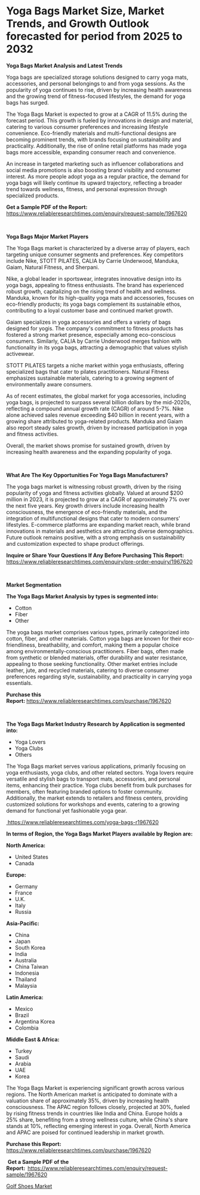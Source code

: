 <p><h1>Yoga Bags Market Size, Market Trends, and Growth Outlook forecasted for period from 2025 to 2032</h1></p><p><strong>Yoga Bags Market Analysis and Latest Trends</strong></p>
<p><p>Yoga bags are specialized storage solutions designed to carry yoga mats, accessories, and personal belongings to and from yoga sessions. As the popularity of yoga continues to rise, driven by increasing health awareness and the growing trend of fitness-focused lifestyles, the demand for yoga bags has surged. </p><p>The Yoga Bags Market is expected to grow at a CAGR of 11.5% during the forecast period. This growth is fueled by innovations in design and material, catering to various consumer preferences and increasing lifestyle convenience. Eco-friendly materials and multi-functional designs are becoming prominent trends, with brands focusing on sustainability and practicality. Additionally, the rise of online retail platforms has made yoga bags more accessible, expanding consumer reach and convenience.</p><p>An increase in targeted marketing such as influencer collaborations and social media promotions is also boosting brand visibility and consumer interest. As more people adopt yoga as a regular practice, the demand for yoga bags will likely continue its upward trajectory, reflecting a broader trend towards wellness, fitness, and personal expression through specialized products.</p></p>
<p><strong>Get a Sample PDF of the Report:&nbsp;</strong> <a href="https://www.reliableresearchtimes.com/enquiry/request-sample/1967620?utm_campaign=2035&utm_medium=2&utm_source=Github&utm_content=ia&utm_term=07022025&utm_id=yoga-bags">https://www.reliableresearchtimes.com/enquiry/request-sample/1967620</a></p>
<p>&nbsp;</p>
<p><strong>Yoga Bags Major Market Players</strong></p>
<p><p>The Yoga Bags market is characterized by a diverse array of players, each targeting unique consumer segments and preferences. Key competitors include Nike, STOTT PILATES, CALIA by Carrie Underwood, Manduka, Gaiam, Natural Fitness, and Sherpani.</p><p>Nike, a global leader in sportswear, integrates innovative design into its yoga bags, appealing to fitness enthusiasts. The brand has experienced robust growth, capitalizing on the rising trend of health and wellness. Manduka, known for its high-quality yoga mats and accessories, focuses on eco-friendly products; its yoga bags complement its sustainable ethos, contributing to a loyal customer base and continued market growth.</p><p>Gaiam specializes in yoga accessories and offers a variety of bags designed for yogis. The company's commitment to fitness products has fostered a strong market presence, especially among eco-conscious consumers. Similarly, CALIA by Carrie Underwood merges fashion with functionality in its yoga bags, attracting a demographic that values stylish activewear.</p><p>STOTT PILATES targets a niche market within yoga enthusiasts, offering specialized bags that cater to pilates practitioners. Natural Fitness emphasizes sustainable materials, catering to a growing segment of environmentally aware consumers.</p><p>As of recent estimates, the global market for yoga accessories, including yoga bags, is projected to surpass several billion dollars by the mid-2020s, reflecting a compound annual growth rate (CAGR) of around 5-7%. Nike alone achieved sales revenue exceeding $40 billion in recent years, with a growing share attributed to yoga-related products. Manduka and Gaiam also report steady sales growth, driven by increased participation in yoga and fitness activities.</p><p>Overall, the market shows promise for sustained growth, driven by increasing health awareness and the expanding popularity of yoga.</p></p>
<p>&nbsp;</p>
<p><strong>What Are The Key Opportunities For Yoga Bags Manufacturers?</strong></p>
<p><p>The yoga bags market is witnessing robust growth, driven by the rising popularity of yoga and fitness activities globally. Valued at around $200 million in 2023, it is projected to grow at a CAGR of approximately 7% over the next five years. Key growth drivers include increasing health consciousness, the emergence of eco-friendly materials, and the integration of multifunctional designs that cater to modern consumers’ lifestyles. E-commerce platforms are expanding market reach, while brand innovations in materials and aesthetics are attracting diverse demographics. Future outlook remains positive, with a strong emphasis on sustainability and customization expected to shape product offerings.</p></p>
<p><strong>Inquire or Share Your Questions If Any Before Purchasing This Report:</strong> <a href="https://www.reliableresearchtimes.com/enquiry/pre-order-enquiry/1967620?utm_campaign=2035&utm_medium=2&utm_source=Github&utm_content=ia&utm_term=07022025&utm_id=yoga-bags">https://www.reliableresearchtimes.com/enquiry/pre-order-enquiry/1967620</a></p>
<p>&nbsp;</p>
<p><strong>Market Segmentation</strong></p>
<p><strong>The Yoga Bags Market Analysis by types is segmented into:</strong></p>
<p><ul><li>Cotton</li><li>Fiber</li><li>Other</li></ul></p>
<p><p>The yoga bags market comprises various types, primarily categorized into cotton, fiber, and other materials. Cotton yoga bags are known for their eco-friendliness, breathability, and comfort, making them a popular choice among environmentally-conscious practitioners. Fiber bags, often made from synthetic or blended materials, offer durability and water resistance, appealing to those seeking functionality. Other market entries include leather, jute, and recycled materials, catering to diverse consumer preferences regarding style, sustainability, and practicality in carrying yoga essentials.</p></p>
<p><strong>Purchase this Report:&nbsp;</strong><a href="https://www.reliableresearchtimes.com/purchase/1967620?utm_campaign=2035&utm_medium=2&utm_source=Github&utm_content=ia&utm_term=07022025&utm_id=yoga-bags">https://www.reliableresearchtimes.com/purchase/1967620</a></p>
<p>&nbsp;</p>
<p><strong>The Yoga Bags Market Industry Research by Application is segmented into:</strong></p>
<p><ul><li>Yoga Lovers</li><li>Yoga Clubs</li><li>Others</li></ul></p>
<p><p>The Yoga Bags market serves various applications, primarily focusing on yoga enthusiasts, yoga clubs, and other related sectors. Yoga lovers require versatile and stylish bags to transport mats, accessories, and personal items, enhancing their practice. Yoga clubs benefit from bulk purchases for members, often featuring branded options to foster community. Additionally, the market extends to retailers and fitness centers, providing customized solutions for workshops and events, catering to a growing demand for functional yet fashionable yoga gear.</p></p>
<p><a href="https://www.reliableresearchtimes.com/yoga-bags-r1967620?utm_campaign=2035&utm_medium=2&utm_source=Github&utm_content=ia&utm_term=07022025&utm_id=yoga-bags">&nbsp;https://www.reliableresearchtimes.com/yoga-bags-r1967620</a></p>
<p><strong>In terms of Region, the Yoga Bags Market Players available by Region are:</strong></p>
<p>
    <p> <strong> North America: </strong>
        <ul>
            <li>United States</li>
            <li>Canada</li>
        </ul>
        </p> 
    <p> <strong> Europe: </strong>
        <ul>
            <li>Germany</li>
            <li>France</li>
            <li>U.K.</li>
            <li>Italy</li>
            <li>Russia</li>
        </ul>
        </p> 
    <p> <strong> Asia-Pacific: </strong>
        <ul>
            <li>China</li>
            <li>Japan</li>
            <li>South Korea</li>
            <li>India</li>
            <li>Australia</li>
            <li>China Taiwan</li>
            <li>Indonesia</li>
            <li>Thailand</li>
            <li>Malaysia</li>
        </ul>
        </p> 
    <p> <strong> Latin America: </strong>
        <ul>
            <li>Mexico</li>
            <li>Brazil</li>
            <li>Argentina Korea</li>
            <li>Colombia</li>
        </ul>
        </p> 
    <p> <strong> Middle East & Africa: </strong>
        <ul>
            <li>Turkey</li>
            <li>Saudi</li>
            <li>Arabia</li>
            <li>UAE</li>
            <li>Korea</li>
        </ul>
    </p>
    </p>
<p><p>The Yoga Bags Market is experiencing significant growth across various regions. The North American market is anticipated to dominate with a valuation share of approximately 35%, driven by increasing health consciousness. The APAC region follows closely, projected at 30%, fueled by rising fitness trends in countries like India and China. Europe holds a 25% share, benefiting from a strong wellness culture, while China's share stands at 10%, reflecting emerging interest in yoga. Overall, North America and APAC are poised for continued leadership in market growth.</p></p>
<p><strong>Purchase this Report: </strong><a href="https://www.reliableresearchtimes.com/purchase/1967620?utm_campaign=2035&utm_medium=2&utm_source=Github&utm_content=ia&utm_term=07022025&utm_id=yoga-bags">https://www.reliableresearchtimes.com/purchase/1967620</a></p>
<p>&nbsp;<strong>Get a Sample PDF of the Report:&nbsp;&nbsp;</strong><a href="https://www.reliableresearchtimes.com/enquiry/request-sample/1967620?utm_campaign=2035&utm_medium=2&utm_source=Github&utm_content=ia&utm_term=07022025&utm_id=yoga-bags">https://www.reliableresearchtimes.com/enquiry/request-sample/1967620</a></p>
<p><strong></strong></p>
<p><p><a href="https://github.com/GenaGaines34/Market-Research-Report-List-1/blob/main/golf-shoes-market.md?utm_campaign=2035&utm_medium=2&utm_source=Github&utm_content=ia&utm_term=07022025&utm_id=yoga-bags">Golf Shoes Market</a></p></p>